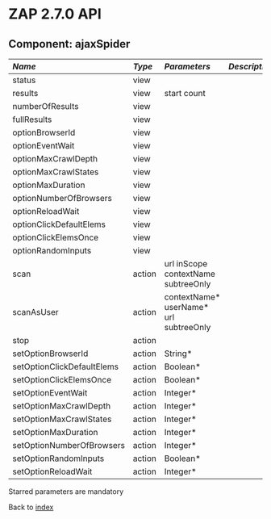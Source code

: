 # ZAP 2.7.0 API
## Component: ajaxSpider
| _Name_ | _Type_ | _Parameters_ | _Description_ |
|:-------|:-------|:-------------|:--------------|
| status| view |  |  |
| results| view | start count  |  |
| numberOfResults| view |  |  |
| fullResults| view |  |  |
| optionBrowserId| view |  |  |
| optionEventWait| view |  |  |
| optionMaxCrawlDepth| view |  |  |
| optionMaxCrawlStates| view |  |  |
| optionMaxDuration| view |  |  |
| optionNumberOfBrowsers| view |  |  |
| optionReloadWait| view |  |  |
| optionClickDefaultElems| view |  |  |
| optionClickElemsOnce| view |  |  |
| optionRandomInputs| view |  |  |
| scan| action | url inScope contextName subtreeOnly  |  |
| scanAsUser| action | contextName* userName* url subtreeOnly  |  |
| stop| action |  |  |
| setOptionBrowserId| action | String*  |  |
| setOptionClickDefaultElems| action | Boolean*  |  |
| setOptionClickElemsOnce| action | Boolean*  |  |
| setOptionEventWait| action | Integer*  |  |
| setOptionMaxCrawlDepth| action | Integer*  |  |
| setOptionMaxCrawlStates| action | Integer*  |  |
| setOptionMaxDuration| action | Integer*  |  |
| setOptionNumberOfBrowsers| action | Integer*  |  |
| setOptionRandomInputs| action | Boolean*  |  |
| setOptionReloadWait| action | Integer*  |  |

Starred parameters are mandatory

Back to [index](ApiGen_Index)

